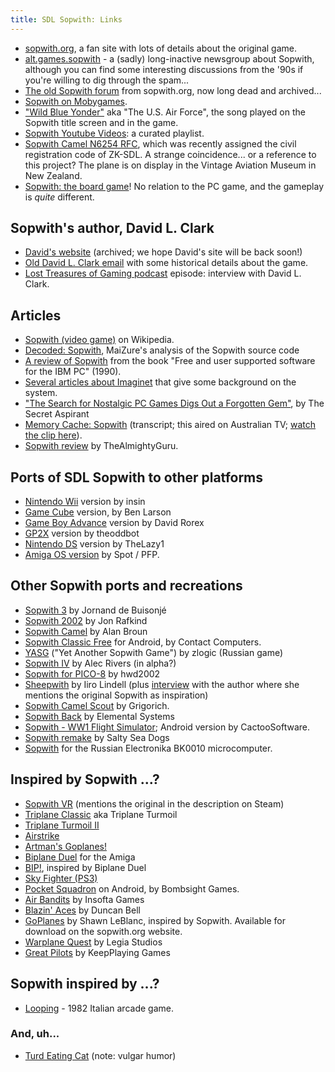 ```yaml
---
title: SDL Sopwith: Links
---
```


* [sopwith.org](http://www.sopwith.org/), a fan site with lots of details
  about the original game.
* [alt.games.sopwith](https://groups.google.com/g/alt.games.sopwith) - a (sadly)
  long-inactive newsgroup about Sopwith, although you can find some
  interesting discussions from the '90s if you're willing to dig through the
  spam...
* [The old Sopwith forum](https://web.archive.org/web/20020620233656/http://pub50.ezboard.com/fsopwithfrm1)
  from sopwith.org, now long dead and archived...
* [Sopwith on Mobygames](https://www.mobygames.com/game/1380/sopwith/).
* ["Wild Blue Yonder"](https://en.wikipedia.org/wiki/The_U.S._Air_Force_%28song%29)
  aka "The U.S. Air Force", the song played on the Sopwith title screen and in
  the game.
* [Sopwith Youtube Videos](https://www.youtube.com/playlist?list=PLHt4bcu83-6QJexQ8pYlS42jEkmA3C7RW):
  a curated playlist.
* [Sopwith Camel N6254 RFC](https://www.aerialvisuals.ca/AirframeDossier.php?Serial=29479),
  which was recently assigned the civil registration code of ZK-SDL. A strange
  coincidence... or a reference to this project? The plane is on display in
  the Vintage Aviation Museum in New Zealand.
* [Sopwith: the board game](https://boardgamegeek.com/boardgame/2105/sopwith)!
  No relation to the PC game, and the gameplay is *quite* different.

## Sopwith's author, David L. Clark

* [David's website](https://web.archive.org/web/20190425101807/http://davidlclark.com/)
  (archived; we hope David's site will be back soon!)
* [Old David L. Clark email](https://groups.google.com/g/alt.games.sopwith/c/Ru44q8XvXEk/m/bR-HUt-rQQQJ)
  with some historical details about the game.
* [Lost Treasures of Gaming podcast](https://archive.org/details/LostTreasures002-Sopwith)
  episode: interview with David L. Clark.

## Articles

* [Sopwith (video game)](https://en.wikipedia.org/wiki/Sopwith_%28video_game%29)
  on Wikipedia.
* [Decoded: Sopwith](http://www.maizure.org/projects/decoded-sopwith/),
  MaiZure's analysis of the Sopwith source code
* [A review of Sopwith](free-ibmpc.md) from the book "Free and user supported
  software for the IBM PC" (1990).
* [Several articles about Imaginet](imaginet.md) that give some background on the
  system.
* ["The Search for Nostalgic PC Games Digs Out a Forgotten Gem"](https://medium.com/sepia-sententiae/the-search-for-nostalgic-pc-games-digs-out-a-forgotten-gem-d4e67f1297be),
  by The Secret Aspirant
* [Memory Cache: Sopwith](https://www.abc.net.au/tv/goodgame/stories/s4295505.htm)
  (transcript; this aired on Australian TV; [watch the clip here](https://www.youtube.com/watch?v=SpJ1XJLw_rI)).
* [Sopwith review](http://www.thealmightyguru.com/Wiki/index.php?title=Sopwith)
  by TheAlmightyGuru.

## Ports of SDL Sopwith to other platforms

* [Nintendo Wii](https://wiibrew.org/wiki/SDL_Sopwith) version by insin
* [Game Cube](https://code.google.com/archive/p/gamecubesopwith/) version,
  by Ben Larson
* [Game Boy Advance](http://davr.org/sopwith/) version by David Rorex
* [GP2X](https://dl.openhandhelds.org/cgi-bin/gp2x.cgi?xesybluddjmvmd,0,0,0,27,923)
  version by theoddbot
* [Nintendo DS](https://www.gamebrew.org/wiki/Sopwith) version by TheLazy1
* [Amiga OS version](http://os4depot.net/index.php?function=showfile&file=game/shmup/sdlsopwith.lha)
  by Spot / PFP.

## Other Sopwith ports and recreations

* [Sopwith 3](http://sopwith3.sourceforge.net/) by Jornand de Buisonjé
* [Sopwith 2002](https://sourceforge.net/projects/sopwith/) by Jon Rafkind
* [Sopwith Camel](http://sopwithcamel.sourceforge.net/) by Alan Broun
* [Sopwith Classic Free](https://play.google.com/store/apps/details?id=com.contactcom.dolphinfighter)
  for Android, by Contact Computers.
* [YASG](https://sourceforge.net/projects/yasg/) ("Yet Another Sopwith Game")
  by zlogic (Russian game)
* [Sopwith IV](http://www.alecrivers.com/sopwith/) by Alec Rivers (in alpha?)
* [Sopwith for PICO-8](https://www.lexaloffle.com/bbs/?tid=31530) by hwd2002
* [Sheepwith](https://iirolindell.itch.io/sheepwith) by Iiro Lindell
  (plus [interview](https://ninichimusic.com/blog/2017/introducing-the-game-robber-docks)
  with the author where she mentions the original Sopwith as inspiration)
* [Sopwith Camel Scout](https://grigorich.itch.io/sopwith-camel) by Grigorich.
* [Sopwith Back](https://js13kgames.com/entries/sopwith-back) by Elemental Systems
* [Sopwith - WW1 Flight Simulator](https://apkcombo.com/sopwith-ww1-flight-simulator/com.cactoosoftware.sopwith/);
  Android version by CactooSoftware.
* [Sopwith remake](https://saltyseadogs.itch.io/sopwith) by Salty Sea Dogs
* [Sopwith](https://www.youtube.com/watch?v=AuXMK27dq4I) for the Russian
  Electronika BK0010 microcomputer.

## Inspired by Sopwith ...?

* [Sopwith VR](https://store.steampowered.com/app/998660/Sopwith_VR/)
  (mentions the original in the description on Steam)
* [Triplane Classic](http://triplane.sourceforge.net/) aka Triplane Turmoil
* [Triplane Turmoil II](http://triplane2.draconus.com/)
* [Airstrike](http://icculus.org/airstrike/)
* [Artman's Goplanes!](https://www.mobygames.com/game/artmans-goplanes)
* [Biplane Duel](https://www.youtube.com/watch?v=WEmhFFFpwjE) for the Amiga
* [BIP!](https://store.steampowered.com/app/1285200/Bip/),
  inspired by Biplane Duel
* [Sky Fighter (PS3)](https://www.metacritic.com/game/playstation-3/sky-fighter)
* [Pocket Squadron](https://play.google.com/store/apps/details?id=com.bombsight.biplane.android)
  on Android, by Bombsight Games.
* [Air Bandits](https://air-bandits.soft112.com/) by Insofta Games
* [Blazin' Aces](https://duncanbellsa.itch.io/blazin-aces) by Duncan Bell
* [GoPlanes](https://archive.kontek.net/sopwith.classicgaming.gamespy.com/goplanes.htm)
  by Shawn LeBlanc, inspired by Sopwith. Available for download on the
  sopwith.org website.
* [Warplane Quest](https://store.steampowered.com/app/1968670/Warplane_Quest/)
  by Legia Studios
* [Great Pilots](https://store.steampowered.com/app/2146550/Great_Pilots/) by KeepPlaying Games

## Sopwith inspired by ...?

* [Looping](https://en.wikipedia.org/wiki/Looping_%28video_game%29) - 1982
  Italian arcade game.

### And, uh...

* [Turd Eating Cat](https://www.youtube.com/watch?v=1rZFk9ww29U)
  (note: vulgar humor)

